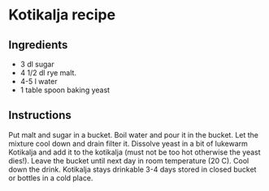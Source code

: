 # Kotikalja recipe

## Ingredients

- 3 dl sugar
- 4 1/2 dl rye malt.
- 4-5 l water
- 1 table spoon baking yeast

## Instructions
Put malt and sugar in a bucket. Boil water and pour it in the
bucket. Let the mixture cool down and drain filter it. Dissolve yeast in
a bit of lukewarm Kotikalja and add it to the kotikalja (must not be too hot otherwise the yeast dies!).
Leave the bucket until next day in room temperature (20 C). Cool down the drink.
Kotikalja stays drinkable 3-4 days stored in closed bucket or bottles in a cold place.
